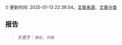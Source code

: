:alarm_clock: 更新时间: 2025-01-13 22:36:54。[文章来源](/README.md)、[文章分类](/TAGS.md)

## 报告


> 关键字：`报告`、`月报`



